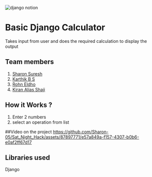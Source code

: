 
![django notion](https://github.com/TH-Activities/saturday-hack-night-template/assets/117498997/2db31367-8f96-4e88-8a8d-a1a75936204d)




# Basic Django Calculator
Takes input from user and does the required calculation to display the output
## Team members
1. [Sharon Suresh](https://github.com/TH-Activities/saturday-hack-night-template)
2. [Karthik B S](https://github.com/itsmekarthikbs)
3. [Rohn Eldho](https://github.com/Rohn-650)
4. [Kiran Alias Shaji](https://github.com/madarauchiha6212)
   

## How it Works ?
1. Enter 2 numbers
2. select an operation from list

##Video on the project
https://github.com/Sharon-05/Sat_Night_Hack/assets/87897771/e57a849a-f157-4307-b0b6-e0af2ff67d17

## Libraries used
Django

